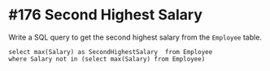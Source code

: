 # \#176 Second Highest Salary

 Write a SQL query to get the second highest salary from the `Employee` table.

```text
select max(Salary) as SecondHighestSalary  from Employee
where Salary not in (select max(Salary) from Employee)
```


